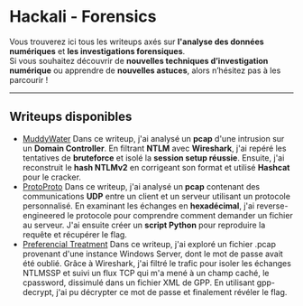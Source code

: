 # Hackali - Forensics

Vous trouverez ici tous les writeups axés sur **l'analyse des données numériques** et **les investigations forensiques**.  
Si vous souhaitez découvrir de **nouvelles techniques d’investigation numérique** ou apprendre de **nouvelles astuces**, alors n’hésitez pas à les parcourir !

---

## Writeups disponibles

- [MuddyWater](writeups/MuddyWater/MuddyWater.md)
  Dans ce writeup, j'ai analysé un **pcap** d'une intrusion sur un **Domain Controller**. En filtrant **NTLM** avec **Wireshark**, j'ai repéré les tentatives de **bruteforce** et isolé la **session setup réussie**. Ensuite, j'ai reconstruit le **hash NTLMv2** en corrigeant son format et utilisé **Hashcat** pour le cracker.
- [ProtoProto](writeups/ProtoProto/ProtoProto.md)
  Dans ce writeup, j'ai analysé un **pcap** contenant des communications **UDP** entre un client et un serveur utilisant un protocole personnalisé. En examinant les échanges en **hexadécimal**, j'ai reverse-engineered le protocole pour comprendre comment demander un fichier au serveur. J'ai ensuite créer un **script Python** pour reproduire la requête et récupérer le flag.
- [Preferencial Treatment](writeups/PreferencialTreatment/PreferencialTreatment.md)
   Dans ce writeup, j'ai exploré un fichier .pcap provenant d'une instance Windows Server, dont le mot de passe avait été oublié. Grâce à Wireshark, j'ai filtré le trafic pour isoler les échanges NTLMSSP et suivi un flux TCP qui m'a mené à un champ caché, le cpassword, dissimulé dans un fichier XML de GPP. En utilisant gpp-decrypt, j'ai pu décrypter ce mot de passe et finalement révéler le flag.
